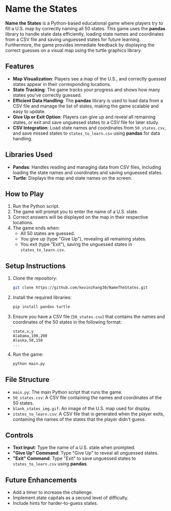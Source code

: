 # Name the States

**Name the States** is a Python-based educational game where players try to fill a U.S. map by correctly naming all 50 states. This game uses the **pandas** library to handle state data efficiently, loading state names and coordinates from a CSV file and saving unguessed states for future learning. Furthermore, the game provides immediate feedback by displaying the correct guesses on a visual map using the turtle graphics library.

## Features
- **Map Visualization**: Players see a map of the U.S., and correctly guessed states appear in their corresponding locations.
- **State Tracking**: The game tracks your progress and shows how many states you've correctly guessed.
- **Efficient Data Handling**: The **pandas** library is used to load data from a CSV file and manage the list of states, making the game scalable and easy to update.
- **Give Up or Exit Option**: Players can give up and reveal all remaining states, or exit and save unguessed states to a CSV file for later study.
- **CSV Integration**: Load state names and coordinates from `50_states.csv`, and save missed states to `states_to_learn.csv` using **pandas** for data handling.

## Libraries Used
- **Pandas**: Handles reading and managing data from CSV files, including loading the state names and coordinates and saving unguessed states.
- **Turtle**: Displays the map and state names on the screen.

## How to Play
1. Run the Python script.
2. The game will prompt you to enter the name of a U.S. state.
3. Correct answers will be displayed on the map in their respective locations.
4. The game ends when:
   - All 50 states are guessed.
   - You give up (type "Give Up"), revealing all remaining states.
   - You exit (type "Exit"), saving the unguessed states in `states_to_learn.csv`.

## Setup Instructions
1. Clone the repository:  
   ```bash
   git clone https://github.com/kevinzhang30/NameTheStates.git
   ```
2. Install the required libraries:
   ```bash
   pip install pandas turtle
   ```
3. Ensure you have a CSV file (`50_states.csv`) that contains the names and coordinates of the 50 states in the following format:
   ```
   state,x,y
   Alabama,100,200
   Alaska,50,150
   ...
   ```
4. Run the game:
   ```bash
   python main.py
   ```

## File Structure
- `main.py`: The main Python script that runs the game.
- `50_states.csv`: A CSV file containing the names and coordinates of the 50 states.
- `blank_states_img.gif`: An image of the U.S. map used for display.
- `states_to_learn.csv`: A CSV file that is generated when the player exits, containing the names of the states that the player didn't guess.

## Controls
- **Text Input**: Type the name of a U.S. state when prompted.
- **"Give Up" Command**: Type "Give Up" to reveal all unguessed states.
- **"Exit" Command**: Type "Exit" to save unguessed states to `states_to_learn.csv` using **pandas**.

## Future Enhancements
- Add a timer to increase the challenge.
- Implement state capitals as a second level of difficulty.
- Include hints for harder-to-guess states.

